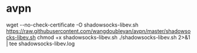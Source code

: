 # avpn

wget --no-check-certificate -O shadowsocks-libev.sh https://raw.githubusercontent.com/wangdoubleyan/avpn/master/shadowsocks-libev.sh
chmod +x shadowsocks-libev.sh
./shadowsocks-libev.sh 2>&1 | tee shadowsocks-libev.log
